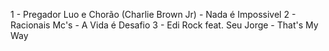 1 - Pregador Luo e Chorão (Charlie Brown Jr) - Nada é Impossivel
2 - Racionais Mc's - A Vida é Desafio
3 - Edi Rock feat. Seu Jorge - That's My Way 
